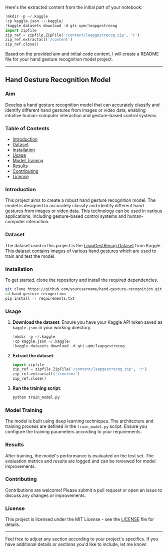 Here's the extracted content from the initial part of your notebook:

```python
!mkdir -p ~/.kaggle
!cp kaggle.json ~/.kaggle/
!kaggle datasets download -d gti-upm/leapgestrecog
import zipfile
zip_ref = zipfile.ZipFile('/content/leapgestrecog.zip', 'r')
zip_ref.extractall('/content')
zip_ref.close()
```

Based on the provided aim and initial code content, I will create a README file for your hand gesture recognition model project.

---

## Hand Gesture Recognition Model

### Aim
Develop a hand gesture recognition model that can accurately classify and identify different hand gestures from images or video data, enabling intuitive human-computer interaction and gesture-based control systems.

### Table of Contents
- [Introduction](#introduction)
- [Dataset](#dataset)
- [Installation](#installation)
- [Usage](#usage)
- [Model Training](#model-training)
- [Results](#results)
- [Contributing](#contributing)
- [License](#license)

### Introduction
This project aims to create a robust hand gesture recognition model. The model is designed to accurately classify and identify different hand gestures from images or video data. This technology can be used in various applications, including gesture-based control systems and human-computer interaction.

### Dataset
The dataset used in this project is the [LeapGestRecog Dataset](https://www.kaggle.com/gti-upm/leapgestrecog) from Kaggle. This dataset contains images of various hand gestures which are used to train and test the model.

### Installation
To get started, clone the repository and install the required dependencies.

```bash
git clone https://github.com/yourusername/hand-gesture-recognition.git
cd hand-gesture-recognition
pip install -r requirements.txt
```

### Usage
1. **Download the dataset**:
    Ensure you have your Kaggle API token saved as `kaggle.json` in your working directory.

    ```python
    !mkdir -p ~/.kaggle
    !cp kaggle.json ~/.kaggle/
    !kaggle datasets download -d gti-upm/leapgestrecog
    ```

2. **Extract the dataset**:
    ```python
    import zipfile
    zip_ref = zipfile.ZipFile('/content/leapgestrecog.zip', 'r')
    zip_ref.extractall('/content')
    zip_ref.close()
    ```

3. **Run the training script**:
    ```python
    python train_model.py
    ```

### Model Training
The model is built using deep learning techniques. The architecture and training process are defined in the `train_model.py` script. Ensure you configure the training parameters according to your requirements.

### Results
After training, the model's performance is evaluated on the test set. The evaluation metrics and results are logged and can be reviewed for model improvements.

### Contributing
Contributions are welcome! Please submit a pull request or open an issue to discuss any changes or improvements.

### License
This project is licensed under the MIT License - see the [LICENSE](LICENSE) file for details.

---

Feel free to adjust any section according to your project's specifics. If you have additional details or sections you'd like to include, let me know!
